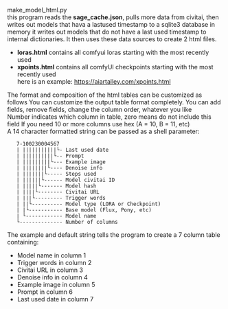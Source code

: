  make_model_html.py  
 this program reads the **sage_cache.json**, pulls more data from civitai, then writes out models that hava a lastused timestamp to a sqlite3 database in memory
 it writes out models that do not have a last used timestamp to internal dictionaries. It then uses these data sources to create 2 html files.
 - **loras.html** contains all comfyui loras starting with the most recently used
 - **xpoints.html** contains all comfyUI checkpoints starting with the most recently used  
 here is an example: <https://aiartalley.com/xpoints.html>  
 
 The format and composition of the html tables can be customized as follows
 You can customize the output table format completely.
 You can add fields, remove fields, change the column order, whatever you like    
 Number indicates which column in table, zero means do not include this field
 If you need 10 or more columns use hex (A = 10, B = 11, etc)       
 A 14 character formatted string can be passed as a shell parameter:

       7-100230004567
       | |||||||||||└- Last used date 
	   | ||||||||||└-- Prompt
	   | |||||||||└--- Example image
	   | ||||||||└---- Denoise info
	   | |||||||└----- Steps used
	   | ||||||└------ Model civitai ID
	   | |||||└------- Model hash
	   | ||||└-------- Civitai URL
	   | |||└--------- Trigger words
	   | ||└---------- Model type (LORA or Checkpoint)
	   | |└----------- Base model (Flux, Pony, etc)
	   | └------------ Model name
	   └-------------- Number of columns

 The example and default string tells the program to create a 7 column table containing:
 - Model name in column 1
 - Trigger words in column 2
 - Civitai URL in column 3
 - Denoise info in column 4
 - Example image in column 5
 - Prompt in column 6
 - Last used date in column 7